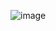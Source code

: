 ![image](https://user-images.githubusercontent.com/94219488/193579887-015cfcff-d6d8-4b60-b55d-1da4ce8ad5be.png)
